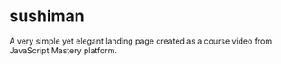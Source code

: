# sushiman
A very simple yet elegant landing page created as a course video from JavaScript Mastery platform.

